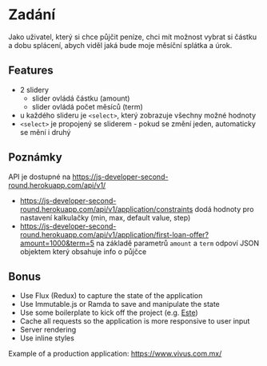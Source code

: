 # Zadání
Jako uživatel, který si chce půjčit peníze, chci mít možnost vybrat si částku a dobu splácení, abych viděl jaká bude moje měsíční splátka a úrok.

## Features
- 2 slidery
  - slider ovládá částku (amount)
  - slider ovládá počet měsíců (term)
- u každého slideru je `<select>`, který zobrazuje všechny možné hodnoty
- `<select>` je propojený se sliderem - pokud se změní jeden, automaticky se mění i druhý

## Poznámky
API je dostupné na https://js-developer-second-round.herokuapp.com/api/v1/
  - https://js-developer-second-round.herokuapp.com/api/v1/application/constraints dodá hodnoty pro nastavení kalkulačky (min, max, default value, step)
  - https://js-developer-second-round.herokuapp.com/api/v1/application/first-loan-offer?amount=1000&term=5 na základě parametrů `amount` a `term` odpoví JSON objektem který obsahuje info o půjčce

## Bonus
- Use Flux (Redux) to capture the state of the application
- Use Immutable.js or Ramda to save and manipulate the state
- Use some boilerplate to kick off the project (e.g. [Este](https://github.com/este/este))
- Cache all requests so the application is more responsive to user input
- Server rendering
- Use inline styles

Example of a production application: https://www.vivus.com.mx/
